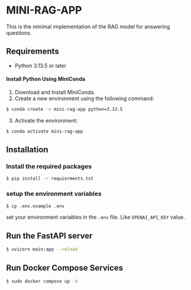 # MINI-RAG-APP

This is the minimal implementation of the RAG model for answering questions.

## Requirements

- Python 3.13.5 or later

#### Install Python Using MiniConda

1) Download and Install MiniConda.
2) Create a new environment using the following command:
```bash
$ conda create -n mini-rag-app python=3.13.5
```
3) Activate the environment:
```bash
$ conda activate mini-rag-app
```

## Installation

### Install the required packages

```bash
$ pip install -r requierments.txt
```

### setup the environment variables

```bash
$ cp .env.example .env
```

set your environment variables in the `.env` file. Like `OPENAI_API_KEY` value.

## Run the FastAPI server

```bash
$ uvicorn main:app --reload
```

## Run Docker Compose Services

```bash
$ sudo docker compose up -d
```